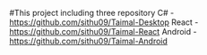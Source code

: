 #This project including three repository C# - https://github.com/sithu09/Taimal-Desktop React -https://github.com/sithu09/Taimal-React   Android -https://github.com/sithu09/Taimal-Android
